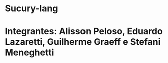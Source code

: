 # Sucury-lang
# Integrantes: Alisson Peloso, Eduardo Lazaretti, Guilherme Graeff e Stefani Meneghetti